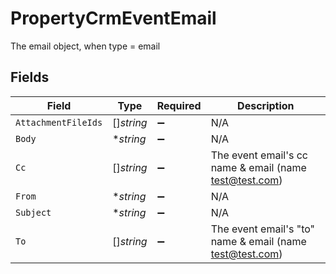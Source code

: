 # PropertyCrmEventEmail

The email object, when type = email


## Fields

| Field                                                      | Type                                                       | Required                                                   | Description                                                |
| ---------------------------------------------------------- | ---------------------------------------------------------- | ---------------------------------------------------------- | ---------------------------------------------------------- |
| `AttachmentFileIds`                                        | []*string*                                                 | :heavy_minus_sign:                                         | N/A                                                        |
| `Body`                                                     | **string*                                                  | :heavy_minus_sign:                                         | N/A                                                        |
| `Cc`                                                       | []*string*                                                 | :heavy_minus_sign:                                         | The event email's cc name & email (name <test@test.com>)   |
| `From`                                                     | **string*                                                  | :heavy_minus_sign:                                         | N/A                                                        |
| `Subject`                                                  | **string*                                                  | :heavy_minus_sign:                                         | N/A                                                        |
| `To`                                                       | []*string*                                                 | :heavy_minus_sign:                                         | The event email's "to" name & email (name <test@test.com>) |